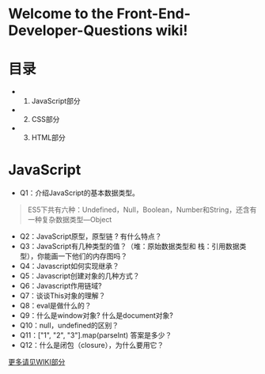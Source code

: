 # Welcome to the Front-End-Developer-Questions wiki!

# 目录
* 1. JavaScript部分
* 2. CSS部分
* 3. HTML部分

# JavaScript
* Q1：介绍JavaScript的基本数据类型。

> ES5下共有六种：Undefined，Null，Boolean，Number和String，还含有一种复杂数据类型—Object

* Q2：JavaScript原型，原型链 ? 有什么特点？
* Q3：JavaScript有几种类型的值？（堆：原始数据类型和 栈：引用数据类型），你能画一下他们的内存图吗？
* Q4：Javascript如何实现继承？
* Q5：Javascript创建对象的几种方式？
* Q6：Javascript作用链域?
* Q7：谈谈This对象的理解？
* Q8：eval是做什么的？
* Q9：什么是window对象? 什么是document对象?
* Q10：null，undefined的区别？
* Q11：["1", "2", "3"].map(parseInt) 答案是多少？
* Q12：什么是闭包（closure），为什么要用它？

[更多请见WIKI部分](https://github.com/ivonzhang/Front-End-Developer-Questions/wiki)
